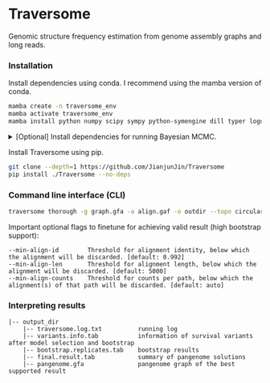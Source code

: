 

# Traversome
Genomic structure frequency estimation from genome assembly graphs and long reads.


### Installation

Install dependencies using conda. I recommend using the mamba version of conda.
```bash
mamba create -n traversome_env
mamba activate traversome_env
mamba install python numpy scipy sympy python-symengine dill typer loguru
```
<details><summary>[Optional] Install dependencies for running Bayesian MCMC.</summary>
If you want to run Bayesian mcmc with Traversome, you have to install pymc and pytensor. 
Due to the fast evolving of pymc, sometimes its installation may be unsuccessful and not seen during the installation.

```bash
mamba install pytensor pymc
```
</details>

Install Traversome using pip.
```bash
git clone --depth=1 https://github.com/JianjunJin/Traversome
pip install ./Traversome --no-deps
```

### Command line interface (CLI)

```bash
traversome thorough -g graph.gfa -a align.gaf -o outdir --topo circular --v-comp all
```

Important optional flags to finetune for achieving valid result (high bootstrap support):

```
--min-align-id        Threshold for alignment identity, below which the alignment will be discarded. [default: 0.992]
--min-align-len       Threshold for alignment length, below which the alignment will be discarded. [default: 5000]
--min-align-counts    Threshold for counts per path, below which the alignment(s) of that path will be discarded. [default: auto]
```

### Interpreting results
```
|-- output_dir
    |-- traversome.log.txt          running log
    |-- variants.info.tab           information of survival variants after model selection and bootstrap
    |-- bootstrap.replicates.tab    bootstrap results
    |-- final.result.tab            summary of pangenome solutions
    |-- pangenome.gfa               pangenome graph of the best supported result
```
